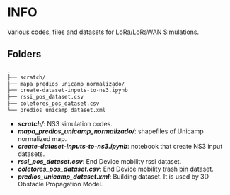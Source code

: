 # INFO
Various codes, files and datasets for LoRa/LoRaWAN Simulations.

## Folders 

``` bash
.
├── scratch/
├── mapa_predios_unicamp_normalizado/
├── create-dataset-inputs-to-ns3.ipynb
├── rssi_pos_dataset.csv
├── coletores_pos_dataset.csv
└── predios_unicamp_dataset.xml
```
* **_scratch/_**: NS3 simulation codes.
* **_mapa_predios_unicamp_normalizado/_**: shapefiles of Unicamp normalized map.
* **_create-dataset-inputs-to-ns3.ipynb_**: notebook that create NS3 input datasets.
* **_rssi_pos_dataset.csv_**: End Device mobility rssi dataset.
* **_coletores_pos_dataset.csv_**: End Device mobility trash bin dataset.
* **_predios_unicamp_dataset.xml_**: Building dataset. It is used by 3D Obstacle Propagation Model.


